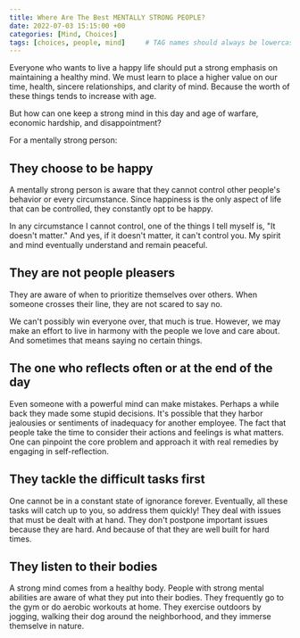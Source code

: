 ```yaml
---
title: Where Are The Best MENTALLY STRONG PEOPLE?
date: 2022-07-03 15:15:00 +00
categories: [Mind, Choices]
tags: [choices, people, mind]     # TAG names should always be lowercase
---
```


Everyone who wants to live a happy life should put a strong emphasis on maintaining a healthy mind. We must learn to place a higher value on our time, health, sincere relationships, and clarity of mind. Because the worth of these things tends to increase with age.

But how can one keep a strong mind in this day and age of warfare, economic hardship, and disappointment?

For a mentally strong person:

## They choose to be happy

A mentally strong person is aware that they cannot control other people's behavior or every circumstance. Since happiness is the only aspect of life that can be controlled, they constantly opt to be happy.

In any circumstance I cannot control, one of the things I tell myself is, "It doesn't matter." And yes, if it doesn't matter, it can't control you. My spirit and mind eventually understand and remain peaceful.

## They are not people pleasers

They are aware of when to prioritize themselves over others. When someone crosses their line, they are not scared to say no.

We can't possibly win everyone over, that much is true. However, we may make an effort to live in harmony with the people we love and care about. And sometimes that means saying no certain things.

## The one who reflects often or at the end of the day

Even someone with a powerful mind can make mistakes. Perhaps a while back they made some stupid decisions. It's possible that they harbor jealousies or sentiments of inadequacy for another employee. The fact that people take the time to consider their actions and feelings is what matters. One can pinpoint the core problem and approach it with real remedies by engaging in self-reflection.

## They tackle the difficult tasks first

One cannot be in a constant state of ignorance forever. Eventually, all these tasks will catch up to you, so address them quickly!
They deal with issues that must be dealt with at hand. They don't postpone important issues because they are hard. And because of that they are well built for hard times.

## They listen to their bodies

A strong mind comes from a healthy body. People with strong mental abilities are aware of what they put into their bodies. They frequently go to the gym or do aerobic workouts at home. They exercise outdoors by jogging, walking their dog around the neighborhood, and they immerse themselve in nature.
